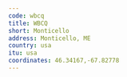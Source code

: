 ```yaml
---
code: wbcq
title: WBCQ
short: Monticello
address: Monticello, ME
country: usa
itu: usa
coordinates: 46.34167,-67.82778
---
```

